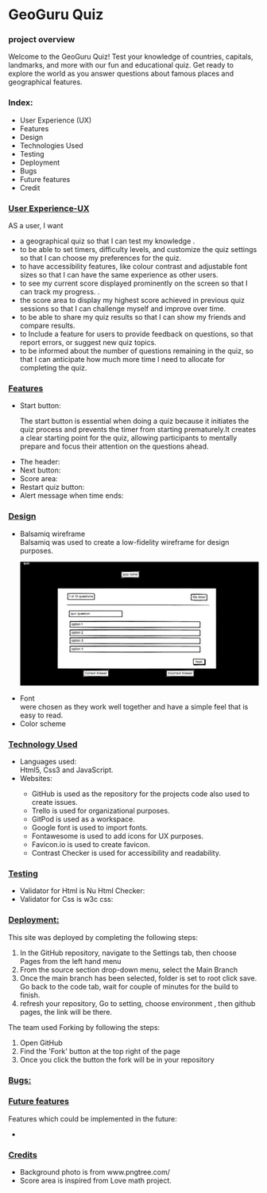 <h1> GeoGuru Quiz </h1>
<h3>project overview</h3>
<p>Welcome to the GeoGuru Quiz! Test your knowledge of countries, capitals, landmarks, and more with our fun and educational quiz. Get ready to explore the world as you answer questions about famous places and geographical features. </p>

<!--image here for responsive screens-->

<h3>Index:</h3>
<ul>
  <li>User Experience (UX)</li>
  <li>Features</li>
  <li>Design</li>
  <li>Technologies Used</li>
  <li>Testing</li>
  <li>Deployment</li>
  <li>Bugs</li>
  <li>Future features</li>
  <li>Credit</li>
</ul>

<h3><ins>User Experience-UX</ins></h3>
AS a user, I want 
  <ul>
<li>a geographical quiz so that I can test my knowledge .</li>
<li>to be able to set timers, difficulty levels, and customize the quiz settings so that I can choose my preferences for the quiz.</li>
<li>to have accessibility features, like colour contrast and adjustable font sizes so that I can have the same experience as other users.</li>
<li>to see my current score displayed prominently on the screen so that I can track my progress. .</li>
<li>the score area to display my highest score achieved in previous quiz sessions so that I can challenge myself and improve over time.</li>
<li>to be able to share my quiz results so that I can show my friends and compare results.</li>
<li>to  Include a feature for users to provide feedback on questions, so that report errors, or suggest new quiz topics.</li>
<li>to be informed about the number of questions remaining in the quiz, so that I can anticipate how much more time I need to allocate for completing the quiz.</li>
    </ul>

<h3><ins>Features</ins></h3>
<ul>
<li>Start button:</li>
<p>The start button is essential when doing a quiz because it initiates the quiz process and prevents the timer from starting prematurely.It creates a clear starting point for the quiz, allowing participants to mentally prepare and focus their attention on the questions ahead.</p>

<!--add description to the features later-->
<li>The header:</li>

<li>Next button:</li>

<li>Score area:</li>

<li>Restart quiz button:</li>

<li>Alert message when time ends:</li>

</ul>

<h3><ins>Design</ins></h3>
<ul>

<li>Balsamiq wireframe</li>
Balsamiq was used to create a low-fidelity wireframe for design purposes.
<p align="center"><img src="assets/images/wireframe.png" alt="Balsamiq wireframe for the quizz"></p>

<li>Font</li>
<!--Add plz-->
were chosen as they work well together and have a simple feel that is easy to read.

<li>Color scheme</li>
<!--Add plz-->

</ul>

<h3><ins>Technology Used</ins></h3>
<ul>
  <li>Languages used:</li>
  Html5, Css3 and JavaScript.

  <li>Websites:</li>
  <ul>
  <li>  GitHub is used as the repository for the projects code also used to create issues.</li>
  <li>  Trello is used for organizational purposes.</li>
  <li>  GitPod is used as a workspace.</li>
  <li>  Google font is used to import fonts.</li>
  <!--if no fontawsome delete-->
  <li>  Fontawesome is used to add icons for UX purposes.</li>
  <li>  Favicon.io is used to create favicon.</li>
  <li>  Contrast Checker is used for accessibility and readability.</li>
 </ul> 

</ul>

<h3><ins>Testing</ins></h3>
 <ul>
 <!--Add the result plz-->
 <li> Validator for Html is Nu Html Checker:</li>
 <li> Validator for Css is w3c css:</li>
 <!--add buttons and answes testing plz-->
</ul> 

<h3><ins>Deployment:</ins></h3>
This site was deployed by completing the following steps:
<ol>
  <li>In the GitHub repository, navigate to the Settings tab, then choose Pages from the left hand menu</li>
  <li>From the source section drop-down menu, select the Main Branch</li>
  <li>Once the main branch has been selected, folder is set to root click save. Go back to the code tab, wait for couple of minutes for the build to finish.</li>
  <li>refresh your repository, Go to setting, choose environment , then github pages, the link will be there.</li>
</ol>
<!--add deployment link here plz-->

The team used Forking by following the steps:
<ol>
  <li>Open GitHub</li>
  <li>Find the 'Fork' button at the top right of the page</li>
  <li>Once you click the button the fork will be in your repository</li>
</ol>

<h3><ins>Bugs:</ins></h3>
<!--add bugs if there any plz -->

<h3><ins>Future features</ins></h3>
Features which could be implemented in the future:
<!--add future feature plz-->
<ul>
<li></li>
</ul>

<h3><ins>Credits</ins></h3>
<!--add credit plz-->
<ul>
<li>Background photo is from www.pngtree.com/</li>
<li>Score area is inspired from Love math project.</li>
</ul>
